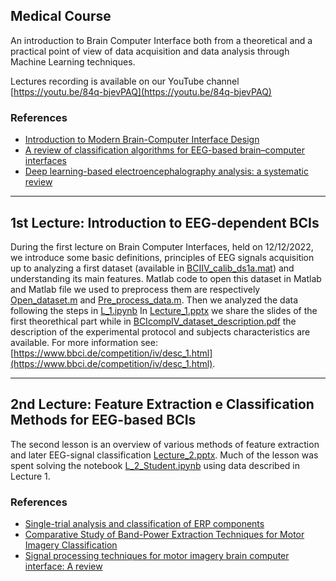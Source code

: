 ## Medical Course
An introduction to Brain Computer Interface both from a theoretical and a practical point of view of data acquisition and data analysis through Machine Learning techniques.

Lectures recording is available on our YouTube channel [https://youtu.be/84q-bjevPAQ](https://youtu.be/84q-bjevPAQ)

### References 
* [Introduction to Modern Brain-Computer Interface Design](https://youtube.com/playlist?list=PLbbCsk7MUIGcO_IZMbyymWU2UezVHNaMq)
* [A review of classification algorithms for EEG-based brain–computer interfaces](https://iopscience.iop.org/article/10.1088/1741-2552/aab2f2)
* [Deep learning-based electroencephalography analysis: a systematic review](https://iopscience.iop.org/article/10.1088/1741-2552/ab260c)


-----
## 1st Lecture: Introduction to EEG-dependent BCIs

During the first lecture on Brain Computer Interfaces, held on 12/12/2022, we introduce some basic definitions, principles of EEG signals acquisition up to analyzing a first dataset (available in [BCIIV_calib_ds1a.mat](https://github.com/MachineLearningJournalClub/Didattica-MedicAI/blob/main/Lecture%201/BCICIV_calib_ds1a.mat)) and understanding its main features.
Matlab code to open this dataset in Matlab and Matlab file we used to preprocess them are respectively [Open_dataset.m](https://github.com/MachineLearningJournalClub/Didattica-MedicAI/blob/main/Lecture%201/open_dataset.m) and [Pre_process_data.m](https://github.com/MachineLearningJournalClub/Didattica-MedicAI/blob/main/Lecture%201/pre_process_data.m). Then we analyzed the data following the steps in [L_1.ipynb](https://github.com/MachineLearningJournalClub/Didattica-MedicAI/blob/main/Lecture%201/L_1.ipynb)
In [Lecture_1.pptx](https://github.com/MachineLearningJournalClub/Didattica-MedicAI/blob/main/Lecture%201/Lecture_1%20.pptx) we share the slides of the first theorethical part while in [BCIcompIV_dataset_description.pdf](https://github.com/MachineLearningJournalClub/Didattica-MedicAI/blob/main/Lecture%201/BCIcompIV_dataset_description.pdf) the description of the experimental protocol and subjects characteristics are available. For more information see: [https://www.bbci.de/competition/iv/desc_1.html](https://www.bbci.de/competition/iv/desc_1.html).




-----
## 2nd Lecture: Feature Extraction e Classification Methods for EEG-based BCIs

The second lesson is an overview of various methods of feature extraction and later EEG-signal classification [Lecture_2.pptx](https://github.com/MachineLearningJournalClub/Didattica-MedicAI/blob/main/Lecture%202/Lecture_2.pptx).
Much of the lesson was spent solving the notebook [L_2_Student.ipynb](https://github.com/MachineLearningJournalClub/Didattica-MedicAI/blob/main/Lecture%202/L_2_Student.ipynb) using data described in Lecture 1.

### References 
* [Single-trial analysis and classification of ERP components](https://doc.ml.tu-berlin.de/bbci/publications/BlaLemTreHauMue10.pdf)
* [Comparative Study of Band-Power Extraction Techniques for Motor Imagery Classification](https://nicolas.brodu.net/common/recherche/publications/bci_powcomp.pdf)
* [Signal processing techniques for motor imagery brain computer interface: A review](https://www.frontiersin.org/articles/10.3389/fninf.2018.00078/full)
